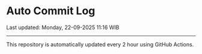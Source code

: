 # Auto Commit Log

Last updated: Monday, 22-09-2025 11:16 WIB

---

This repository is automatically updated every 2 hour using GitHub Actions.
